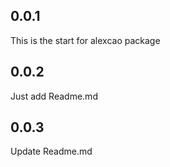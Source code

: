 ## 0.0.1
This is the start for alexcao package
## 0.0.2
Just add Readme.md
## 0.0.3
Update Readme.md
